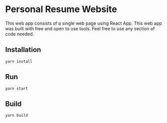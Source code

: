 # Personal Resume Website	
This web app consists of a single web page using React App. This web app was built with 
free and open to use tools. Feel free to use any section of code needed.

## Installation
```
yarn install
````

## Run
```
yarn start
```

## Build
```
yarn build
```